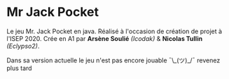 # Mr Jack Pocket 
 Le jeu Mr. Jack Pocket en java.
Réalisé à l'occasion de création de projet à l'ISEP 2020.
Crée en A1 par **Arsène Soulié** *(Icodak)* & **Nicolas Tullin** *(Eclypso2)*.

Dans sa version actuelle le jeu n'est pas encore jouable ¯\\\_(ツ)\_/¯ revenez plus tard
